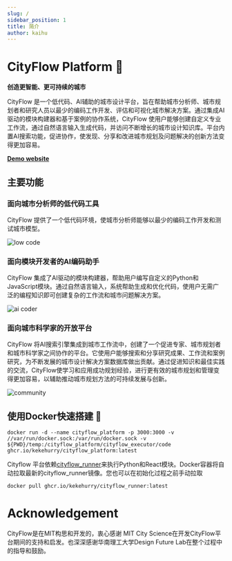 ```yaml
---
slug: /
sidebar_position: 1
title: 简介
author: kaihu
---
```


# CityFlow Platform 👋 

**创造更智能、更可持续的城市**

CityFlow 是一个低代码、AI辅助的城市设计平台，旨在帮助城市分析师、城市规划者和研究人员以最少的编码工作开发、评估和可视化城市解决方案。通过集成AI驱动的模块构建器和基于案例的协作系统，CityFlow 使用户能够创建自定义专业工作流，通过自然语言输入生成代码，并访问不断增长的城市设计知识库。平台内置AI搜索功能，促进协作，使发现、分享和改进城市规划及问题解决的创新方法变得更加容易。


**[Demo website](https://cityflow.media.mit.edu/)**

## 主要功能

### 面向城市分析师的低代码工具

CityFlow 提供了一个低代码环境，使城市分析师能够以最少的编码工作开发和测试城市模型。

![low code](assets/low_code.gif)

### 面向模块开发者的AI编码助手

CityFlow 集成了AI驱动的模块构建器，帮助用户编写自定义的Python和JavaScript模块。通过自然语言输入，系统帮助生成和优化代码，使用户无需广泛的编程知识即可创建复杂的工作流和城市问题解决方案。

![ai coder](assets/ai_coder.gif)

### 面向城市科学家的开放平台

CityFlow 将AI搜索引擎集成到城市工作流中，创建了一个促进专家、城市规划者和城市科学家之间协作的平台。它使用户能够搜索和分享研究成果、工作流和案例研究，为不断发展的城市设计解决方案数据库做出贡献。通过促进知识和最佳实践的交流，CityFlow使学习和应用成功规划经验，进行更有效的城市规划和管理变得更加容易，以辅助推动城市规划方法的可持续发展与创新。

![community](assets/community.gif)


## 使用Docker快速搭建 🐳

```
docker run -d --name cityflow_platform -p 3000:3000 -v //var/run/docker.sock:/var/run/docker.sock -v ${PWD}/temp:/cityflow_platform/cityflow_executor/code ghcr.io/kekehurry/cityflow_platform:latest
```

Cityflow 平台依赖[cityflow_runner](https://github.com/kekehurry/cityflow_runner.git)来执行Python和React模块。Docker容器将自动拉取最新的cityflow_runner镜像。您也可以在初始化过程之前手动拉取

```
docker pull ghcr.io/kekehurry/cityflow_runner:latest
```

# Acknowledgement

CityFlow是在MIT构思和开发的，衷心感谢 MIT City Science在开发CityFlow平台期间的支持和启发。也深深感谢华南理工大学Design Future Lab在整个过程中的指导和鼓励。